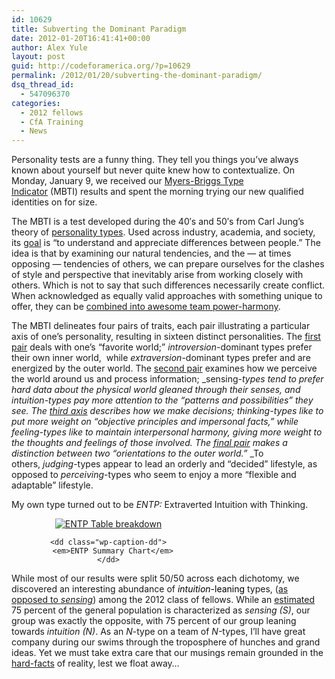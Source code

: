 ```yaml
---
id: 10629
title: Subverting the Dominant Paradigm
date: 2012-01-20T16:41:41+00:00
author: Alex Yule
layout: post
guid: http://codeforamerica.org/?p=10629
permalink: /2012/01/20/subverting-the-dominant-paradigm/
dsq_thread_id:
  - 547096370
categories:
  - 2012 fellows
  - CfA Training
  - News
---
```

Personality tests are a funny thing. They tell you things you&#8217;ve always known about yourself but never quite knew how to contextualize. On Monday, January 9, we received our <a title="MBTI on Wikipedia" href="http://en.wikipedia.org/wiki/Myers-Briggs_Type_Indicator" target="_blank">Myers-Briggs Type Indicator</a> (MBTI) results and spent the morning trying our new qualified identities on for size.

The MBTI is a test developed during the 40&#8242;s and 50&#8242;s from Carl Jung&#8217;s theory of <a href="http://en.wikipedia.org/wiki/Psychological_Types" target="_blank">personality types</a>. Used across industry, academia, and society, its <a title="MBTI Basics" href="http://www.myersbriggs.org/my-mbti-personality-type/mbti-basics/" target="_blank">goal</a> is &#8220;to understand and appreciate differences between people.&#8221; The idea is that by examining our natural tendencies, and the — at times opposing — tendencies of others, we can prepare ourselves for the clashes of style and perspective that inevitably arise from working closely with others. Which is not to say that such differences necessarily create conflict. When acknowledged as equally valid approaches with something unique to offer, they can be <a title="POWER!" href="http://www.youtube.com/watch?v=kbW5sxyu9bU" target="_blank">combined into awesome team power-harmony</a>.

The MBTI delineates four pairs of traits, each pair illustrating a particular axis of one&#8217;s personality, resulting in sixteen distinct personalities. The <a title="Extraversion or Introversion" href="http://myersbriggs.org/my-mbti-personality-type/mbti-basics/extraversion-or-introversion.asp" target="_blank">first pair</a> deals with one&#8217;s &#8220;favorite world;&#8221; _introversion_-dominant types prefer their own inner world,  while _extraversion_-dominant types prefer and are energized by the outer world. The <a title="Sensing or Intuition" href="http://myersbriggs.org/my-mbti-personality-type/mbti-basics/sensing-or-intuition.asp" target="_blank">second pair</a> examines how we perceive the world around us and process information; _sensing-_types tend to prefer hard data about the physical world gleaned through their senses, and _intuition_-types pay more attention to the &#8220;patterns and possibilities&#8221; they see. The <a title="Thinking or Feeling?" href="http://myersbriggs.org/my-mbti-personality-type/mbti-basics/thinking-or-feeling.asp" target="_blank">third axis</a> describes how we make decisions; _thinking_-types like to put more weight on &#8220;objective principles and impersonal facts,&#8221; while _feeling_-types like to maintain interpersonal harmony, giving more weight to the thoughts and feelings of those involved. The <a title="Judging or Perceiving" href="http://myersbriggs.org/my-mbti-personality-type/mbti-basics/judging-or-perceiving.asp" target="_blank">final pair</a> makes a distinction between two &#8220;orientations to the outer world.&#8221;_ _To others, _judging_-types appear to lead an orderly and &#8220;decided&#8221; lifestyle, as opposed to _perceiving_-types who seem to enjoy a more &#8220;flexible and adaptable&#8221; lifestyle.

My own type turned out to be _ENTP:_ Extraverted Intuition with Thinking.

<div class="mceTemp" style="text-align: center;">
  <dl id="attachment_10848" class="wp-caption alignnone" style="width: 310px;">
    <dt class="wp-caption-dt">
      <a href="http://codeforamerica.org/wp-content/uploads/2012/01/Screen-Shot-2012-01-18-at-5.31.00-PM.png"><img class="size-medium wp-image-10848" title="ENTP" src="http://codeforamerica.org/wp-content/uploads/2012/01/Screen-Shot-2012-01-18-at-5.31.00-PM-300x141.png" alt="ENTP Table breakdown" /></a>
    </dt>
    
    <dd class="wp-caption-dd">
      <em>ENTP Summary Chart</em>
    </dd>
  </dl>
</div>

<p style="text-align: left;">
  While most of our results were split 50/50 across each dichotomy, we discovered an interesting abundance of <span style="color: #000000;"><em>intuition</em>-leaning</span> types, (<a title="Sensing or Intuition" href="http://www.myersbriggs.org/my-mbti-personality-type/mbti-basics/sensing-or-intuition.asp" target="_blank">as opposed to <em>sensing</em></a>) among the 2012 class of fellows. While an <a title="How Frequent Is My Type?" href="http://www.myersbriggs.org/my-mbti-personality-type/my-mbti-results/how-frequent-is-my-type.asp" target="_blank">estimated</a> 75 percent of the general population is characterized as <em>sensing (S)</em>, our group was exactly the opposite, with 75 percent of our group leaning towards <em>intuition (N)</em>. As an <em>N</em>-type on a team of <em>N-</em>types, I&#8217;ll have great company during our swims through the troposphere of hunches and grand ideas. Yet we must take extra care that our musings remain grounded in the <a title="MEASURE!" href="http://www.deviantbits.com/blog/the-lean-startup-in-a-nutshell-iii-measure.html" target="_blank">hard-facts</a> of reality, lest we float away&#8230;
</p>